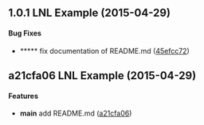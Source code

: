 <a name="1.0.1"></a>
## 1.0.1 LNL Example (2015-04-29)


#### Bug Fixes

* *****  fix documentation of README.md ([45efcc72](https://github.com/orclev/lnl-example/commit/45efcc72f3a572db8e248f39fa67ca6f451c5733))



<a name="a21cfa06"></a>
## a21cfa06 LNL Example (2015-04-29)


#### Features

* **main**  add README.md ([a21cfa06](https://github.com/orclev/lnl-example/commit/a21cfa0689b0bd45224df02bb82cfe6d9f2e545e))



